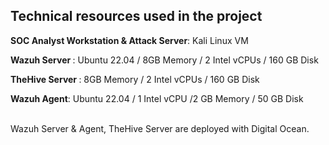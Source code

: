 <h2>Technical resources used in the project</h2>

<p><b>SOC Analyst Workstation & Attack Server</b>: Kali Linux VM </p>
<p><b>Wazuh Server </b>: Ubuntu 22.04 / 8GB Memory / 2 Intel vCPUs / 160 GB Disk </p>
<p><b>TheHive Server </b>: 8GB Memory / 2 Intel vCPUs / 160 GB Disk </p>
<p><b>Wazuh Agent</b>: Ubuntu 22.04 / 1 Intel vCPU /2 GB Memory / 50 GB Disk </p>

<br/>
Wazuh Server & Agent, TheHive Server are deployed with Digital Ocean.
